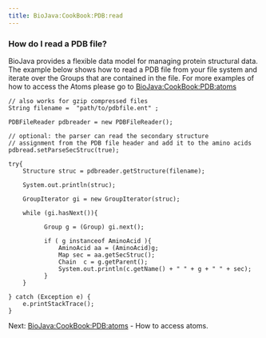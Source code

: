```yaml
---
title: BioJava:CookBook:PDB:read
---
```


### How do I read a PDB file?

BioJava provides a flexible data model for managing protein structural
data. The example below shows how to read a PDB file from your file
system and iterate over the Groups that are contained in the file. For
more examples of how to access the Atoms please go to
<BioJava:CookBook:PDB:atoms>

<java>

`// also works for gzip compressed files`  
`String filename =  "path/to/pdbfile.ent" ;`  
  
`PDBFileReader pdbreader = new PDBFileReader();`

`// optional: the parser can read the secondary structure`  
`// assignment from the PDB file header and add it to the amino acids`  
`pdbread.setParseSecStruc(true);     `

`try{`  
`    Structure struc = pdbreader.getStructure(filename);`  
`    `  
`    System.out.println(struc);`

`    GroupIterator gi = new GroupIterator(struc);`

`    while (gi.hasNext()){`

`          Group g = (Group) gi.next();`  
`         `  
`          if ( g instanceof AminoAcid ){`  
`              AminoAcid aa = (AminoAcid)g;`  
`              Map sec = aa.getSecStruc();`  
`              Chain  c = g.getParent();`  
`              System.out.println(c.getName() + " " + g + " " + sec);`  
`          }                `  
`    }`

`} catch (Exception e) {`  
`    e.printStackTrace();`  
`}`

</java>

Next: <BioJava:CookBook:PDB:atoms> - How to access atoms.
